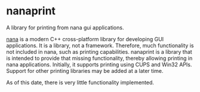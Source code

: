 # nanaprint
A library for printing from nana gui applications.

[nana](https://nanapro.org) is a modern C++ cross-platform library for developing GUI applications.
It is a library, not a framework.
Therefore, much functionality is not included in nana, such as printing capabilities. nanaprint
is a library that
is intended to provide that missing functionality, thereby allowing printing in nana applications. 
Initially, it supports printing using
CUPS and Win32 APIs. Support for other printing libraries may be added at a later time.

As of this date, there is very little functionality implemented.
